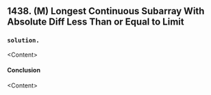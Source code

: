 ## 1438. (M) Longest Continuous Subarray With Absolute Diff Less Than or Equal to Limit

### `solution.`
\<Content\>  

#### Conclusion
\<Content\>  
  

